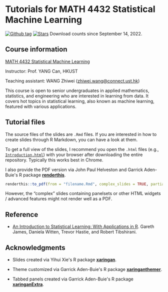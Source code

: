 # Tutorials for MATH 4432 Statistical Machine Learning

[![Github tag](https://badgen.net/github/tag/statwangz/MATH-4432-Statistical-Machine-Learning)](https://github.com/statwangz/MATH-4432-Statistical-Machine-Learning/)
[![Stars](https://img.shields.io/github/stars/statwangz/MATH-4432-Statistical-Machine-Learning?logo=GitHub&color=yellow)](https://github.com/statwangz/MATH-4432-Statistical-Machine-Learning/stargazers) Download counts since September 14, 2022.

## Course information

[MATH 4432 Statistical Machine Learning](https://sites.google.com/site/eeyangc/teaching/math-4432-statistical-machine-learning)
 
Instructor: Prof. YANG Can, HKUST

Teaching assistant: WANG Zhiwei (<zhiwei.wang@connect.ust.hk>)

This course is open to senior undergraduates in applied mathematics, statistics, and engineering who are interested in learning from data.
It covers hot topics in statistical learning, also known as machine learning, featured with various applications.

## Tutorial files

The source files of the slides are `.Rmd` files.
If you are interested in how to create slides through R Markdown, you can have a look at them.

To get a full view of the slides, I recommend you open the `.html` files (e.g., [`Introduction.html`](https://github.com/statwangz/MATH-4432-Statistical-Machine-Learning/blob/main/T01%20A%20brief%20introduction%20to%20R/Introduction.html)) with your browser after downloading the entire repository.
Typically this works best in Chrome.

I also provide the PDF version via John Paul Helveston and Garrick Aden-Buie's R package [**renderthis**](https://github.com/jhelvy/renderthis).
```r
renderthis::to_pdf(from = "filename.Rmd", complex_slides = TRUE, partial_slides = FALSE)
```
However, the “complex” slides containing panelsets or other HTML widgets / advanced features might not render well as a PDF.

## Reference

- [An Introduction to Statistical Learning: With Applications in R](https://www.statlearning.com/). Gareth James, Daniela Witten, Trevor Hastie, and Robert Tibshirani.

## Acknowledgments
 
- Slides created via Yihui Xie's R package [**xaringan**](https://github.com/yihui/xaringan).

- Theme customized via Garrick Aden-Buie's R package [**xaringanthemer**](https://github.com/gadenbuie/xaringanthemer).

- Tabbed panels created via Garrick Aden-Buie's R package [**xaringanExtra**](https://github.com/gadenbuie/xaringanExtra/).
